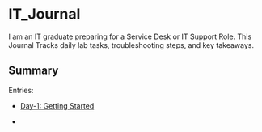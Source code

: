 # IT_Journal
I am an IT graduate preparing for a Service Desk or IT Support Role. This Journal Tracks daily lab tasks, troubleshooting steps, and key takeaways.

**Summary**
- 

Entries:

- [Day-1: Getting Started](Day-01.md)

- 

